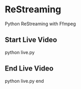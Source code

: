 # ReStreaming 

Python ReStreaming with Ffmpeg 
## Start Live Video
python live.py

## End Live Video
python live.py end
